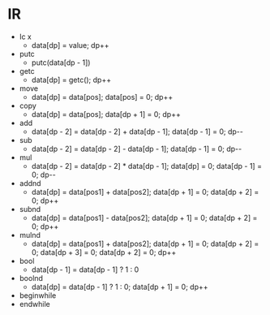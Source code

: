 # IR
- lc x
  - data[dp] = value; dp++
- putc
  - putc(data[dp - 1])
- getc
  - data[dp] = getc(); dp++
- move
  - data[dp] = data[pos]; data[pos] = 0; dp++
- copy
  - data[dp] = data[pos]; data[dp + 1] = 0; dp++
- add
  - data[dp - 2] = data[dp - 2] + data[dp - 1]; data[dp - 1] = 0; dp--
- sub
  - data[dp - 2] = data[dp - 2] - data[dp - 1]; data[dp - 1] = 0; dp--
- mul
  - data[dp - 2] = data[dp - 2] * data[dp - 1]; data[dp] = 0; data[dp - 1] = 0; dp--
- addnd
  - data[dp] = data[pos1] + data[pos2]; data[dp + 1] = 0; data[dp + 2] = 0; dp++
- subnd
  - data[dp] = data[pos1] - data[pos2]; data[dp + 1] = 0; data[dp + 2] = 0; dp++
- mulnd
  - data[dp] = data[pos1] + data[pos2]; data[dp + 1] = 0; data[dp + 2] = 0; data[dp + 3] = 0; data[dp + 2] = 0; dp++
- bool
  - data[dp - 1] = data[dp - 1] ? 1 : 0
- boolnd
  - data[dp] = data[dp - 1] ? 1 : 0; data[dp + 1] = 0; dp++
- beginwhile
- endwhile
